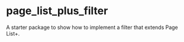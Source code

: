# page_list_plus_filter
A starter package to show how to implement a filter that extends Page List+.

